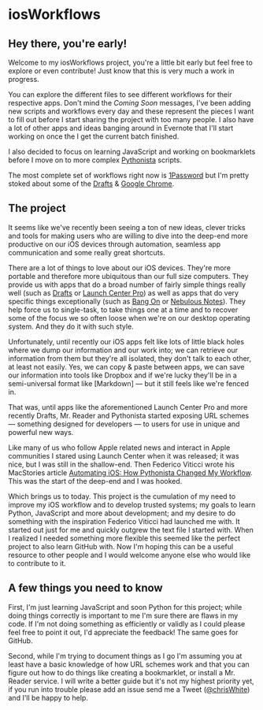 # iosWorkflows

## Hey there, you're early!

Welcome to my iosWorkflows project, you're a little bit early but feel free to explore or even contribute! Just know that this is very much a work in progress.

You can explore the different files to see different workflows for their respective apps. Don't mind the *Coming Soon* messages, I've been adding new scripts and workflows every day and these represent the pieces I want to fill out before I start sharing the project with too many people. I also have a lot of other apps and ideas banging around in Evernote that I'll start working on once the I get the current batch finished.

I also decided to focus on learning JavaScript and working on bookmarklets before I move on to more complex [Pythonista](http://omz-software.com/pythonista/) scripts.

The most complete set of workflows right now is [1Password](https://github.com/christopherdwhite/iosWorkflows/blob/master/1password.md) but I'm pretty stoked about some of the [Drafts](https://github.com/christopherdwhite/iosWorkflows/blob/master/drafts.md) & [Google Chrome](https://github.com/christopherdwhite/iosWorkflows/blob/master/googlechrome.md).

## The project

It seems like we've recently been seeing a ton of new ideas, clever tricks and tools for making users who are willing to dive into the deep-end more productive on our iOS devices through automation, seamless app communication and some really great shortcuts.

There are a lot of things to love about our iOS devices. They're more portable and therefore more ubiquitous than our full size computers. They provide us with apps that do a broad number of fairly simple things really well (such as [Drafts](http://agiletortoise.com/drafts) or [Launch Center Pro](http://appcubby.com/launch-center/)) as well as apps that do very specific things exceptionally (such as [Bang On](http://kepner.me/apps/) or [Nebulous Notes](http://nebulousapps.net/)). They help force us to single-task, to take things one at a time and to recover some of the focus we so often loose when we're on our desktop operating system. And they do it with such style.

Unfortunately, until recently our iOS apps felt like lots of little black holes where we dump our information and our work into; we can retrieve our information from them but they're all isolated, they don't talk to each other, at least not easily. Yes, we can copy & paste between apps, we can save our information into tools like Dropbox and if we're lucky they'll be in a semi-universal format like [Markdown] — but it still feels like we're fenced in.

That was, until apps like the aforementioned Launch Center Pro and more recently Drafts, Mr. Reader and Pythonista started exposing URL schemes — something designed for developers — to users for use in unique and powerful new ways. 

Like many of us who follow Apple related news and interact in Apple communities I stared using Launch Center when it was released; it was nice, but I was still in the shallow-end. Then Federico Viticci wrote his MacStories article [Automating iOS: How Pythonista Changed My Workflow](http://www.macstories.net/stories/automating-ios-how-pythonista-changed-my-workflow/). This was the start of the deep-end and I was hooked.

Which brings us to today. This project is the cumulation of my need to improve my iOS workflow and to develop trusted systems; my goals to learn Python, JavaScript and more about development; and my desire to do something with the inspiration Federico Viticci had launched me with. It started out just for me and quickly outgrew the text file I started with. When I realized I needed something more flexible this seemed like the perfect project to also learn GitHub with. Now I'm hoping this can be a useful resource to other people and I would welcome anyone else who would like to contribute to it.

## A few things you need to know

First, I'm just learning JavaScript and soon Python for this project; while doing things correctly is important to me I'm sure there are flaws in my code. If I'm not doing something as efficiently or validly as I could please feel free to point it out, I'd appreciate the feedback! The same goes for GitHub.

Second, while I'm trying to document things as I go I'm assuming you at least have a basic knowledge of how URL schemes work and that you can figure out how to do things like creating a bookmarklet, or install a Mr. Reader service. I will write a better guide but it's not my highest priority yet, if you run into trouble please add an issue send me a Tweet ([@chrisWhite](https://twitter.com/chrisWhite)) and I'll be happy to help.